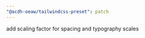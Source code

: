 ```yaml
---
"@acdh-oeaw/tailwindcss-preset": patch
---
```


add scaling factor for spacing and typography scales
